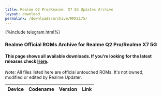 ```yaml
---
title: Realme Q2 Pro/Realme  X7 5G Updates Archive
layout: download
permalink: /downloads/archive/RMX2175/
---
```


{%include telegram.html%}

<div class="col-12 mx-auto">
    <h3 class="title bg-light p-2 rounded">Realme Official ROMs Archive for Realme Q2 Pro/Realme  X7 5G</h3>
    <h4>This page shows all available downloads. If you're looking for the latest releases check
        <a href="/downloads/latest/RMX2175/">Here</a>.</h4>
    <p><i>Note: </i>All files listed here are official untouched ROMs.
        It's not owned, modified or edited by Realme Updater.</p>
    <div class="table-responsive-md" id="table-wrapper">
        <table id="downloads" class="display dt-responsive compact table table-striped table-hover table-sm">
            <thead class="thead-dark">
                <tr>
                    <th>Device</th>
                    <th>Codename</th>
                    <th>Version</th>
                    <th>Link</th>
                </tr>
            </thead>
            <script>loadArchive("RMX2175")</script>
        </table>
    </div>
</div>